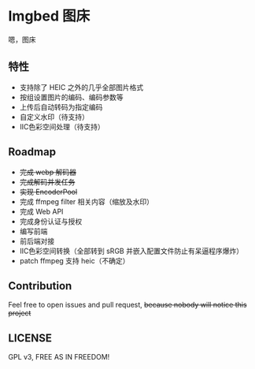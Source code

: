 # Imgbed 图床

嗯，图床

## 特性

* 支持除了 HEIC 之外的几乎全部图片格式
* 按组设置图片的编码、编码参数等
* 上传后自动转码为指定编码
* 自定义水印（待支持）
* IIC色彩空间处理（待支持）

## Roadmap

* ~~完成 webp 解码器~~
* ~~完成解码并发任务~~
* ~~实现 EncoderPool~~
* 完成 ffmpeg filter 相关内容（缩放及水印）
* 完成 Web API
* 完成身份认证与授权
* 编写前端
* 前后端对接
* IIC色彩空间转换（全部转到 sRGB 并嵌入配置文件防止有呆逼程序爆炸）
* patch ffmpeg 支持 heic（不确定）

## Contribution

Feel free to open issues and pull request, ~~because nobody will notice this project~~

## LICENSE

GPL v3, FREE AS IN FREEDOM!
